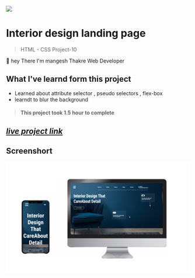 ![](https://img.shields.io/badge/Live%20Project%2010-Ineterior%20Design%20Landing%20Page-brightgreen)

# Interior design landing page
> HTML - CSS Project-10

🙌 hey There I'm mangesh Thakre Web Developer 
##  What I've learnd form this project 
 
 - Learned about attribute selector , pseudo selectors , flex-box 
 - learndt to blur the background   

> #### This project took 1.5 hour to complete  

 ##  _[live project link](https://full-stack-js-html-css-project-10.netlify.app/ "HTML-CSS_Project-10" )_

## Screenshort
![alt text](https://github.com/MangeshThakre/HTML-CSS-Project-10/blob/master/project%20img/My%20project%20(6).png)
